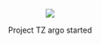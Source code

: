 <p align="center"><img src="https://laravel.com/assets/img/components/logo-laravel.svg"></p>

<p align="center">Project TZ argo started</p>
